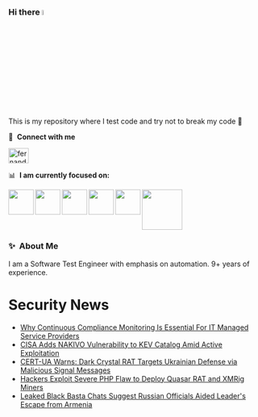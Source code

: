 ### Hi there <a href="https://www.gautamkrishnar.com/"><img src="https://media.giphy.com/media/hvRJCLFzcasrR4ia7z/giphy.gif" width="5%"></a>
This is my repository where I test code and try not to break my code :rofl:

🔗 &nbsp;**Connect with me**
<p align="left">
<a href="https://linkedin.com/in/fernandorlcruz" target="blank"><img align="center" src="https://raw.githubusercontent.com/rahuldkjain/github-profile-readme-generator/master/src/images/icons/Social/linked-in-alt.svg" alt="fernando cruz" height="30" width="40" /></a>
  
📊 &nbsp;**I am currently focused on:**

<img align="left" width='50' height='50' src="https://cdn.jsdelivr.net/gh/devicons/devicon/icons/python/python-original-wordmark.svg" />
<img align="left" width='50' height='50' src="https://cdn.jsdelivr.net/gh/devicons/devicon/icons/csharp/csharp-original.svg" />
<img align="left" width='50' height='50' src="https://cdn.jsdelivr.net/gh/devicons/devicon/icons/jenkins/jenkins-original.svg" />
<img align="left" width='50' height='50' src="https://specflow.org/wp-content/uploads/2021/05/SpecFlow-Icon.png" />
<img align="left" width='50' height='50' src="https://www.svgrepo.com/show/306098/githubactions.svg" />
<img width='80' height='80' src="https://cdn2.vectorstock.com/i/1000x1000/64/81/security-testing-concept-icon-safety-audit-key-vector-29166481.jpg" />
          
          
  
### ✨&nbsp; About Me

I am a Software Test Engineer with emphasis on automation. 9+ years of experience.

# Security News
<!-- BLOG-POST-LIST:START -->
- [Why Continuous Compliance Monitoring Is Essential For IT Managed Service Providers](https://thehackernews.com/2025/03/why-continuous-compliance-monitoring-is.html)
- [CISA Adds NAKIVO Vulnerability to KEV Catalog Amid Active Exploitation](https://thehackernews.com/2025/03/cisa-adds-nakivo-vulnerability-to-kev.html)
- [CERT-UA Warns: Dark Crystal RAT Targets Ukrainian Defense via Malicious Signal Messages](https://thehackernews.com/2025/03/cert-ua-warns-dark-crystal-rat-targets.html)
- [Hackers Exploit Severe PHP Flaw to Deploy Quasar RAT and XMRig Miners](https://thehackernews.com/2025/03/hackers-exploit-severe-php-flaw-to.html)
- [Leaked Black Basta Chats Suggest Russian Officials Aided Leader&#39;s Escape from Armenia](https://thehackernews.com/2025/03/leaked-black-basta-chats-suggest.html)
<!-- BLOG-POST-LIST:END -->
